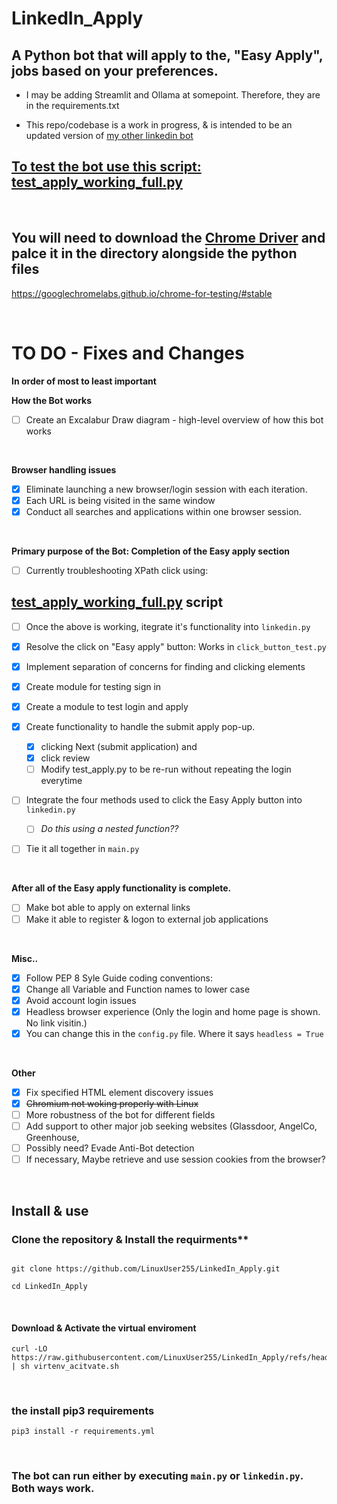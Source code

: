 # LinkedIn_Apply

## A Python bot that will apply to the, "Easy Apply", jobs based on your preferences.

- I may be adding Streamlit and Ollama at somepoint. Therefore, they are in the requirements.txt

- This repo/codebase is a work in progress, & is intended to be an updated version of [my other linkedin bot](https://github.com/LinuxUser255/linkedin-application-bot)

## [To test the bot use this script:  test_apply_working_full.py](https://github.com/LinuxUser255/LinkedIn_Apply/blob/main/Test_Scripts/test_apply_working_full.py)

<br>


## You will need to download the [Chrome Driver](https://googlechromelabs.github.io/chrome-for-testing/#stable) and palce it in the directory alongside the python files
https://googlechromelabs.github.io/chrome-for-testing/#stable

<br>

# TO DO - Fixes and Changes 


**In order of most to least important**

**How the Bot works**
- [ ] Create an Excalabur Draw diagram - high-level overview of how this bot works

<br>

**Browser handling issues**
- [x] Eliminate launching a new browser/login session with each iteration.
- [x] Each URL is being visited in the same window
- [x] Conduct all searches and applications within one browser session.

<br>

**Primary purpose of the Bot: Completion of the Easy apply section**
- [ ] Currently troubleshooting XPath click using:
  
## [test_apply_working_full.py](https://github.com/LinuxUser255/LinkedIn_Apply/blob/main/Test_Scripts/test_apply_working_full.py) script
- [ ] Once the above is working, itegrate it's functionality into `linkedin.py`
- [x] Resolve the click on "Easy apply" button: Works in `click_button_test.py`
- [x] Implement separation of concerns for finding and clicking elements
- [x] Create module for testing sign in
- [x] Create a module to test login and apply

- [x]  Create functionality to handle the submit apply pop-up.  
	- [x] clicking Next (submit application) and 
	- [x] click review
	- [ ] Modify test_apply.py to be re-run without repeating the login everytime

- [ ] Integrate the four methods used to click the Easy Apply button into `linkedin.py`
  - [ ] _Do this using a nested function??_


- [ ] Tie it all together in `main.py`


<br>

  **After all of the Easy apply functionality is complete.**
- [ ] Make bot able to apply on external links
- [ ] Make it able to register & logon to external job applications

<br>

  **Misc..**
- [x] Follow PEP 8 Syle Guide coding conventions:
- [x] Change all Variable and Function names to lower case
- [x] Avoid account login issues
- [x] Headless browser experience (Only the login and home page is shown. No link visitin.)
- [x] You can change this in the `config.py` file. Where it says `headless = True`

<br>

**Other**
- [x] Fix specified HTML element discovery issues
- [x] ~~Chromium not woking properly with Linux~~
- [ ] More robustness of the bot for different fields
- [ ] Add support to other major job seeking websites (Glassdoor, AngelCo, Greenhouse,
- [ ] Possibly need? Evade Anti-Bot detection
- [ ] If necessary, Maybe retrieve and use session cookies from the browser?

<br>

## Install & use

### Clone the repository & Install the requirments**
```shell

git clone https://github.com/LinuxUser255/LinkedIn_Apply.git

cd LinkedIn_Apply
```
<br>

#### Download & Activate the virtual enviroment
```shell
curl -LO https://raw.githubusercontent.com/LinuxUser255/LinkedIn_Apply/refs/heads/main/virtenv_acitvate.sh | sh virtenv_acitvate.sh 
```

<br>

### the install pip3 requirements
```shell
pip3 install -r requirements.yml
```
<br>

### The bot can run either by executing `main.py` or `linkedin.py`. Both ways work.

<br>

